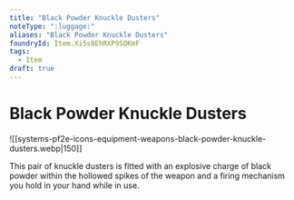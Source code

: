 ```yaml
---
title: "Black Powder Knuckle Dusters"
noteType: ":luggage:"
aliases: "Black Powder Knuckle Dusters"
foundryId: Item.Xi5s8EhRXP9SOKmF
tags:
  - Item
draft: true
---
```


# Black Powder Knuckle Dusters
![[systems-pf2e-icons-equipment-weapons-black-powder-knuckle-dusters.webp|150]]

This pair of knuckle dusters is fitted with an explosive charge of black powder within the hollowed spikes of the weapon and a firing mechanism you hold in your hand while in use.
